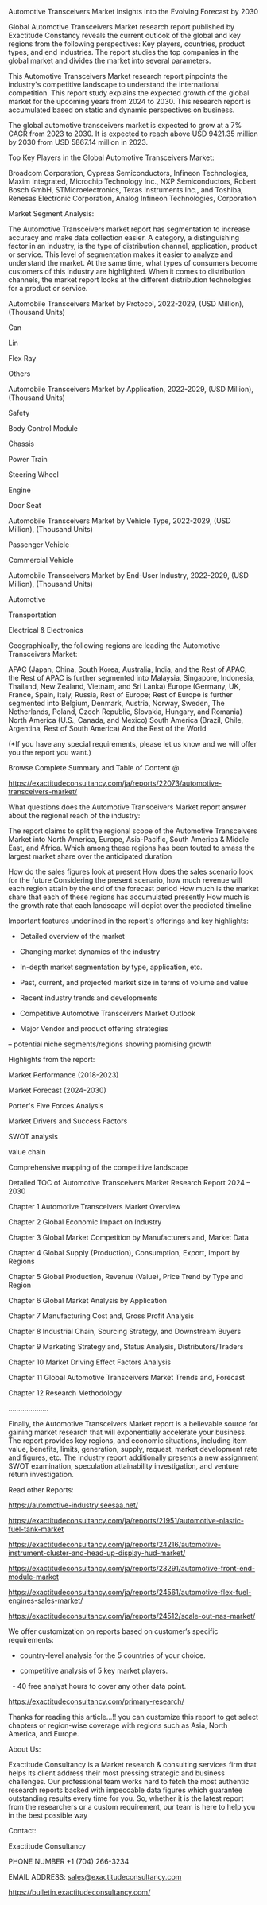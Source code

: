 Automotive Transceivers Market Insights into the Evolving Forecast by 2030

Global Automotive Transceivers Market research report published by Exactitude Constancy reveals the current outlook of the global and key regions from the following perspectives: Key players, countries, product types, and end industries. The report studies the top companies in the global market and divides the market into several parameters.

This Automotive Transceivers Market research report pinpoints the industry's competitive landscape to understand the international competition. This report study explains the expected growth of the global market for the upcoming years from 2024 to 2030. This research report is accumulated based on static and dynamic perspectives on business.

The global automotive transceivers market is expected to grow at a 7% CAGR from 2023 to 2030. It is expected to reach above USD 9421.35 million by 2030 from USD 5867.14 million in 2023.

Top Key Players in the Global Automotive Transceivers Market:

Broadcom Corporation, Cypress Semiconductors, Infineon Technologies, Maxim Integrated, Microchip Technology Inc., NXP Semiconductors, Robert Bosch GmbH, STMicroelectronics, Texas Instruments Inc., and Toshiba, Renesas Electronic Corporation, Analog Infineon Technologies, Corporation

Market Segment Analysis:

The Automotive Transceivers market report has segmentation to increase accuracy and make data collection easier. A category, a distinguishing factor in an industry, is the type of distribution channel, application, product or service. This level of segmentation makes it easier to analyze and understand the market. At the same time, what types of consumers become customers of this industry are highlighted. When it comes to distribution channels, the market report looks at the different distribution technologies for a product or service.

Automobile Transceivers Market by Protocol, 2022-2029, (USD Million), (Thousand Units)

Can

Lin

Flex Ray

Others

Automobile Transceivers Market by Application, 2022-2029, (USD Million), (Thousand Units)

Safety

Body Control Module

Chassis

Power Train

Steering Wheel

Engine

Door Seat

Automobile Transceivers Market by Vehicle Type, 2022-2029, (USD Million), (Thousand Units)

Passenger Vehicle

Commercial Vehicle

Automobile Transceivers Market by End-User Industry, 2022-2029, (USD Million), (Thousand Units)

Automotive

Transportation

Electrical & Electronics

Geographically, the following regions are leading the Automotive Transceivers Market:

APAC (Japan, China, South Korea, Australia, India, and the Rest of APAC; the Rest of APAC is further segmented into Malaysia, Singapore, Indonesia, Thailand, New Zealand, Vietnam, and Sri Lanka)
Europe (Germany, UK, France, Spain, Italy, Russia, Rest of Europe; Rest of Europe is further segmented into Belgium, Denmark, Austria, Norway, Sweden, The Netherlands, Poland, Czech Republic, Slovakia, Hungary, and Romania)
North America (U.S., Canada, and Mexico)
South America (Brazil, Chile, Argentina, Rest of South America)
And the Rest of the World

(*If you have any special requirements, please let us know and we will offer you the report you want.)

Browse Complete Summary and Table of Content @

https://exactitudeconsultancy.com/ja/reports/22073/automotive-transceivers-market/

What questions does the Automotive Transceivers Market report answer about the regional reach of the industry:

The report claims to split the regional scope of the Automotive Transceivers Market into North America, Europe, Asia-Pacific, South America & Middle East, and Africa. Which among these regions has been touted to amass the largest market share over the anticipated duration

How do the sales figures look at present How does the sales scenario look for the future
Considering the present scenario, how much revenue will each region attain by the end of the forecast period
How much is the market share that each of these regions has accumulated presently
How much is the growth rate that each landscape will depict over the predicted timeline

Important features underlined in the report's offerings and key highlights:

- Detailed overview of the market

- Changing market dynamics of the industry

- In-depth market segmentation by type, application, etc.

- Past, current, and projected market size in terms of volume and value

- Recent industry trends and developments

- Competitive Automotive Transceivers Market Outlook

- Major Vendor and product offering strategies

– potential niche segments/regions showing promising growth

Highlights from the report:

Market Performance (2018-2023)

Market Forecast (2024-2030)

Porter's Five Forces Analysis

Market Drivers and Success Factors

SWOT analysis

value chain

Comprehensive mapping of the competitive landscape

Detailed TOC of Automotive Transceivers Market Research Report 2024 – 2030

Chapter 1 Automotive Transceivers Market Overview

Chapter 2 Global Economic Impact on Industry

Chapter 3 Global Market Competition by Manufacturers and, Market Data

Chapter 4 Global Supply (Production), Consumption, Export, Import by Regions

Chapter 5 Global Production, Revenue (Value), Price Trend by Type and Region

Chapter 6 Global Market Analysis by Application

Chapter 7 Manufacturing Cost and, Gross Profit Analysis

Chapter 8 Industrial Chain, Sourcing Strategy, and Downstream Buyers

Chapter 9 Marketing Strategy and, Status Analysis, Distributors/Traders

Chapter 10 Market Driving Effect Factors Analysis

Chapter 11 Global Automotive Transceivers Market Trends and, Forecast

Chapter 12 Research Methodology

………………..

Finally, the Automotive Transceivers Market report is a believable source for gaining market research that will exponentially accelerate your business. The report provides key regions, and economic situations, including item value, benefits, limits, generation, supply, request, market development rate and figures, etc. The industry report additionally presents a new assignment SWOT examination, speculation attainability investigation, and venture return investigation.

Read other Reports:

https://automotive-industry.seesaa.net/

https://exactitudeconsultancy.com/ja/reports/21951/automotive-plastic-fuel-tank-market

https://exactitudeconsultancy.com/ja/reports/24216/automotive-instrument-cluster-and-head-up-display-hud-market/

https://exactitudeconsultancy.com/ja/reports/23291/automotive-front-end-module-market

https://exactitudeconsultancy.com/ja/reports/24561/automotive-flex-fuel-engines-sales-market/

https://exactitudeconsultancy.com/ja/reports/24512/scale-out-nas-market/

We offer customization on reports based on customer’s specific requirements:

- country-level analysis for the 5 countries of your choice.

- competitive analysis of 5 key market players.

  - 40 free analyst hours to cover any other data point.

https://exactitudeconsultancy.com/primary-research/

Thanks for reading this article...!! you can customize this report to get select chapters or region-wise coverage with regions such as Asia, North America, and Europe.

About Us:

Exactitude Consultancy is a Market research & consulting services firm that helps its client address their most pressing strategic and business challenges. Our professional team works hard to fetch the most authentic research reports backed with impeccable data figures which guarantee outstanding results every time for you. So, whether it is the latest report from the researchers or a custom requirement, our team is here to help you in the best possible way

Contact:

Exactitude Consultancy

PHONE NUMBER +1 (704) 266-3234

EMAIL ADDRESS: sales@exactitudeconsultancy.com

https://bulletin.exactitudeconsultancy.com/
